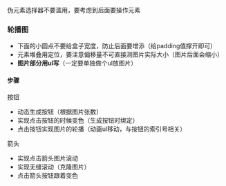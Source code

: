伪元素选择器不要滥用，要考虑到后面要操作元素

### 轮播图

- 下面的小圆点不要给盒子宽度，防止后面要增添（给padding值撑开即可）
- 元素堆叠用定位，要注意偏移量不可直接测图片实际大小（图片后面会缩小）
- **图片部分用ul写**（一定要单独做个ul放图片）

#### 步骤

按钮

- 动态生成按钮（根据图片张数）
- 实现点击按钮的时候变色（生成按钮时绑定）
- 点击按钮实现图片的轮播（动画ul移动，与按钮的索引号相关）

箭头

- 实现点击箭头图片滚动
- 实现无缝滚动（克隆图片）
- 点击箭头按钮跟着变色